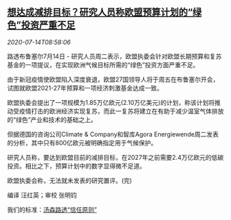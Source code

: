 <!--1594718595000-->
[想达成减排目标？研究人员称欧盟预算计划的“绿色”投资严重不足](https://cn.reuters.com/article/eu-budget-env-green-investment-0714-idCNKCS24F0VM)
------

<div><i>2020-07-14T08:58:06</i></div><div class="StandardArticleBody_body"><p>路透布鲁塞尔7月14日 - 研究人员周二表示，欧盟执委会针对欧盟长期预算和复苏基金的一项提议，在实现欧洲气候目标所需的“绿色”投资方面严重不足。 </p><p>由于新冠疫情使欧盟陷入深度衰退，欧盟27国领导人将于周五在布鲁塞尔开会，试图就欧盟2021-27年预算和一项经济刺激基金达成一致。 </p><p>欧盟执委会提出了一项规模为1.85万亿欧元(2.10万亿美元)的计划，称该计划将推动受疫情打击的欧洲经济实现复苏，而此一复苏将建立在有助于减少温室气体排放的“绿色”产业和技术的基础之上。 </p><p>但据德国的咨询公司Climate & Company和智库Agora Energiewende周二发表的分析，其中只有800亿欧元被明确指定用于气候保护。 </p><p>研究人员称，要达到欧盟目前的减排目标，在2027年之前需要2.4万亿欧元的低碳投资。相比之下，预算计划中的数字显得微不足道。 </p><p>欧盟执委会称，无法就未发表的研究置评。(完) </p><div class="Attribution_container"><div class="Attribution_attribution"><p class="Attribution_content">编译 汪红英；审校 张明钧 </p></div></div><div class="StandardArticleBody_trustBadgeContainer"><span class="StandardArticleBody_trustBadgeTitle">我们的标准：</span><span class="trustBadgeUrl"><a href="https://www.thomsonreuters.cn/content/dam/openweb/documents/pdf/china/brochures/about-us-1.pdf">汤森路透“信任原则”</a></span></div></div>
